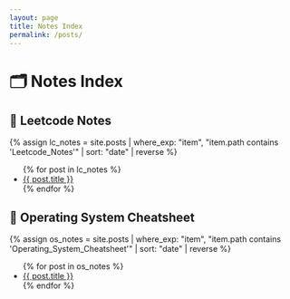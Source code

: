 ```yaml
---
layout: page
title: Notes Index
permalink: /posts/
---
```


# 🗂️ Notes Index

## 📗 Leetcode Notes
{% assign lc_notes = site.posts | where_exp: "item", "item.path contains 'Leetcode_Notes'" | sort: "date" | reverse %}
<ul>
  {% for post in lc_notes %}
    <li><a href="{{ post.url }}">{{ post.title }}</a></li>
  {% endfor %}
</ul>

## 📘 Operating System Cheatsheet
{% assign os_notes = site.posts | where_exp: "item", "item.path contains 'Operating_System_Cheatsheet'" | sort: "date" | reverse %}
<ul>
  {% for post in os_notes %}
    <li><a href="{{ post.url }}">{{ post.title }}</a></li>
  {% endfor %}
</ul>



